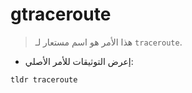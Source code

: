 # gtraceroute

> هذا الأمر هو اسم مستعار لـ `traceroute`.

- إعرض التوثيقات للأمر الأصلي:

`tldr traceroute`
